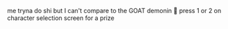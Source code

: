 me tryna do shi but I can't compare to the GOAT demonin 🙏
press 1 or 2 on character selection screen for a prize